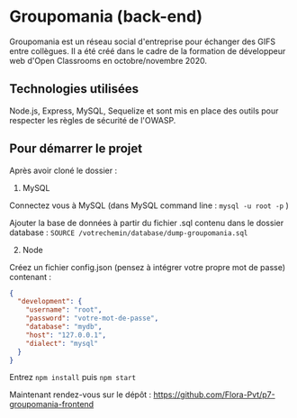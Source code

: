 # Groupomania (back-end)

Groupomania est un réseau social d'entreprise pour échanger des GIFS entre collègues. Il a été créé dans le cadre de la formation de développeur web d'Open Classrooms en octobre/novembre 2020.


## Technologies utilisées

Node.js, Express, MySQL, Sequelize et sont mis en place des outils pour respecter les règles de sécurité de l'OWASP.


## Pour démarrer le projet

Après avoir cloné le dossier :

1. MySQL

Connectez vous à MySQL (dans MySQL command line : `mysql -u root -p` )

Ajouter la base de données à partir du fichier .sql contenu dans le dossier database : `SOURCE /votrechemin/database/dump-groupomania.sql` 


2. Node

Créez un fichier config.json (pensez à intégrer votre propre mot de passe) contenant :
```json
{
  "development": {
    "username": "root",
    "password": "votre-mot-de-passe",
    "database": "mydb",
    "host": "127.0.0.1",
    "dialect": "mysql"
  }
}
```

Entrez `npm install` puis `npm start`

Maintenant rendez-vous sur le dépôt : https://github.com/Flora-Pvt/p7-groupomania-frontend